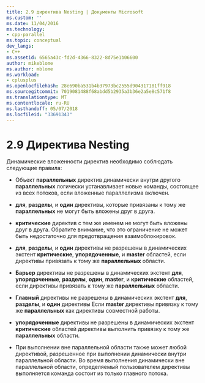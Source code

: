 ```yaml
---
title: 2.9 директива Nesting | Документы Microsoft
ms.custom: ''
ms.date: 11/04/2016
ms.technology:
- cpp-parallel
ms.topic: conceptual
dev_langs:
- C++
ms.assetid: 6565a43c-fd2d-4366-8322-8d75e1b06600
author: mikeblome
ms.author: mblome
ms.workload:
- cplusplus
ms.openlocfilehash: 28e690ba531b4b37973bc2555d904317181ff918
ms.sourcegitcommit: 7019081488f68abdd5b2935a3b36e2a5e8c571f8
ms.translationtype: MT
ms.contentlocale: ru-RU
ms.lasthandoff: 05/07/2018
ms.locfileid: "33691343"
---
```

# <a name="29-directive-nesting"></a>2.9 Директива Nesting
Динамические вложенности директив необходимо соблюдать следующие правила:  
  
-   Объект **параллельных** директив динамически внутри другого **параллельных** логически устанавливает новые команды, состоящее из всех потоков, если вложенные параллелизма включен.  
  
-   **для**, **разделы**, и **один** директивы, которые привязаны к тому же **параллельных** не могут быть вложены друг в друга.  
  
-   **критические** директив с тем же именем не могут быть вложены друг в друга. Обратите внимание, что это ограничение не может быть недостаточно для предотвращения взаимоблокировок.  
  
-   **для**, **разделы**, и **один** директивы не разрешены в динамических экстент **критические**, **упорядоченные**, и **master** областей, если директивы привязать к тому же **параллельных** области.  
  
-   **Барьер** директивы не разрешены в динамических экстент **для**, **упорядоченные**, **разделы**, **один**, **master**, и **критические** областей, если директивы привязать к тому же **параллельных** области.  
  
-   **Главный** директивы не разрешены в динамических экстент **для**, **разделы**, и **один** директивы Если **master** директивы привязку к тому же **параллельных** как директивы совместной работы.  
  
-   **упорядоченные** директивы не разрешены в динамических экстент **критические** областей директивы выполнить привязку к тому же **параллельных** области.  
  
-   При выполнении вне параллельной области также может любой директивой, разрешенное при выполнении динамически внутри параллельной области. Во время выполнения динамически вне параллельной области, определяемый пользователем директивы выполняется команда состоит из только главного потока.